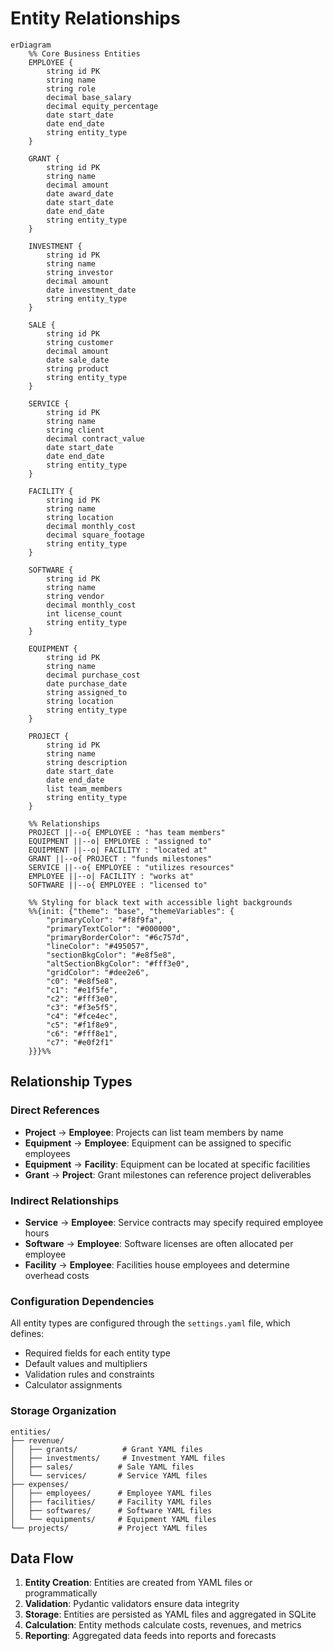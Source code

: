 # Entity Relationships

```mermaid
erDiagram
    %% Core Business Entities
    EMPLOYEE {
        string id PK
        string name
        string role
        decimal base_salary
        decimal equity_percentage
        date start_date
        date end_date
        string entity_type
    }
    
    GRANT {
        string id PK
        string name
        decimal amount
        date award_date
        date start_date
        date end_date
        string entity_type
    }
    
    INVESTMENT {
        string id PK
        string name
        string investor
        decimal amount
        date investment_date
        string entity_type
    }
    
    SALE {
        string id PK
        string customer
        decimal amount
        date sale_date
        string product
        string entity_type
    }
    
    SERVICE {
        string id PK
        string name
        string client
        decimal contract_value
        date start_date
        date end_date
        string entity_type
    }
    
    FACILITY {
        string id PK
        string name
        string location
        decimal monthly_cost
        decimal square_footage
        string entity_type
    }
    
    SOFTWARE {
        string id PK
        string name
        string vendor
        decimal monthly_cost
        int license_count
        string entity_type
    }
    
    EQUIPMENT {
        string id PK
        string name
        decimal purchase_cost
        date purchase_date
        string assigned_to
        string location
        string entity_type
    }
    
    PROJECT {
        string id PK
        string name
        string description
        date start_date
        date end_date
        list team_members
        string entity_type
    }

    %% Relationships
    PROJECT ||--o{ EMPLOYEE : "has team members"
    EQUIPMENT ||--o| EMPLOYEE : "assigned to"
    EQUIPMENT ||--o| FACILITY : "located at"
    GRANT ||--o{ PROJECT : "funds milestones"
    SERVICE ||--o{ EMPLOYEE : "utilizes resources"
    EMPLOYEE ||--o| FACILITY : "works at"
    SOFTWARE ||--o{ EMPLOYEE : "licensed to"

    %% Styling for black text with accessible light backgrounds
    %%{init: {"theme": "base", "themeVariables": {
        "primaryColor": "#f8f9fa",
        "primaryTextColor": "#000000",
        "primaryBorderColor": "#6c757d",
        "lineColor": "#495057",
        "sectionBkgColor": "#e8f5e8",
        "altSectionBkgColor": "#fff3e0",
        "gridColor": "#dee2e6",
        "c0": "#e8f5e8",
        "c1": "#e1f5fe",
        "c2": "#fff3e0",
        "c3": "#f3e5f5",
        "c4": "#fce4ec",
        "c5": "#f1f8e9",
        "c6": "#fff8e1",
        "c7": "#e0f2f1"
    }}}%%
```

## Relationship Types

### Direct References
- **Project** → **Employee**: Projects can list team members by name
- **Equipment** → **Employee**: Equipment can be assigned to specific employees
- **Equipment** → **Facility**: Equipment can be located at specific facilities
- **Grant** → **Project**: Grant milestones can reference project deliverables

### Indirect Relationships
- **Service** → **Employee**: Service contracts may specify required employee hours
- **Software** → **Employee**: Software licenses are often allocated per employee
- **Facility** → **Employee**: Facilities house employees and determine overhead costs

### Configuration Dependencies
All entity types are configured through the `settings.yaml` file, which defines:
- Required fields for each entity type
- Default values and multipliers
- Validation rules and constraints
- Calculator assignments

### Storage Organization
```
entities/
├── revenue/
│   ├── grants/          # Grant YAML files
│   ├── investments/     # Investment YAML files  
│   ├── sales/          # Sale YAML files
│   └── services/       # Service YAML files
├── expenses/
│   ├── employees/      # Employee YAML files
│   ├── facilities/     # Facility YAML files
│   ├── softwares/      # Software YAML files
│   └── equipments/     # Equipment YAML files
└── projects/           # Project YAML files
```

## Data Flow

1. **Entity Creation**: Entities are created from YAML files or programmatically
2. **Validation**: Pydantic validators ensure data integrity
3. **Storage**: Entities are persisted as YAML files and aggregated in SQLite
4. **Calculation**: Entity methods calculate costs, revenues, and metrics
5. **Reporting**: Aggregated data feeds into reports and forecasts